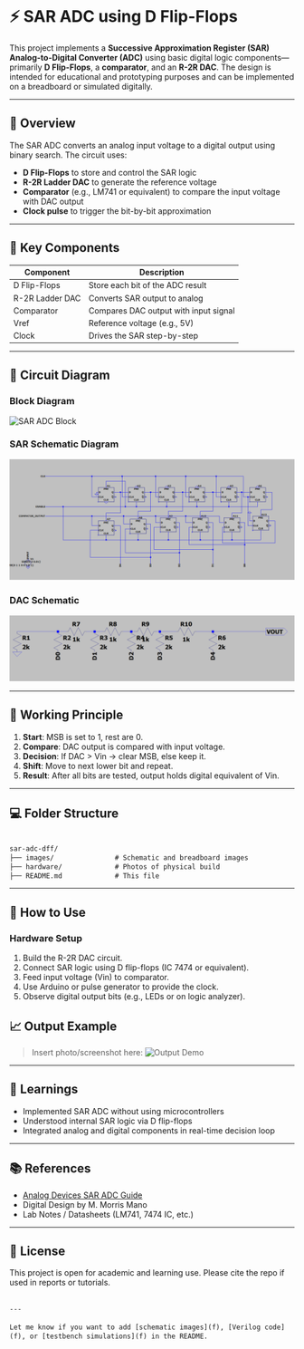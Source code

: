
# ⚡ SAR ADC using D Flip-Flops

This project implements a **Successive Approximation Register (SAR) Analog-to-Digital Converter (ADC)** using basic digital logic components—primarily **D Flip-Flops**, a **comparator**, and an **R-2R DAC**. The design is intended for educational and prototyping purposes and can be implemented on a breadboard or simulated digitally.

---

## 📌 Overview

The SAR ADC converts an analog input voltage to a digital output using binary search. The circuit uses:

- **D Flip-Flops** to store and control the SAR logic
- **R-2R Ladder DAC** to generate the reference voltage
- **Comparator** (e.g., LM741 or equivalent) to compare the input voltage with DAC output
- **Clock pulse** to trigger the bit-by-bit approximation

---

## 🔧 Key Components

| Component         | Description                           |
|------------------|---------------------------------------|
| D Flip-Flops      | Store each bit of the ADC result      |
| R-2R Ladder DAC   | Converts SAR output to analog         |
| Comparator        | Compares DAC output with input signal |
| Vref              | Reference voltage (e.g., 5V)          |
| Clock             | Drives the SAR step-by-step           |

---

## 📐 Circuit Diagram

### Block Diagram
![SAR ADC Block](./images/block.png)

### SAR Schematic Diagram
![SAR ADC Block](./images/sar.png)

### DAC Schematic
![SAR ADC Block](./images/dac.png)

---

## 🧠 Working Principle

1. **Start**: MSB is set to 1, rest are 0.
2. **Compare**: DAC output is compared with input voltage.
3. **Decision**: If DAC > Vin → clear MSB, else keep it.
4. **Shift**: Move to next lower bit and repeat.
5. **Result**: After all bits are tested, output holds digital equivalent of Vin.

---

## 💻 Folder Structure

```

sar-adc-dff/
├── images/               # Schematic and breadboard images
├── hardware/             # Photos of physical build
├── README.md             # This file

````

---

## 🚀 How to Use

### Hardware Setup

1. Build the R-2R DAC circuit.
2. Connect SAR logic using D flip-flops (IC 7474 or equivalent).
3. Feed input voltage (Vin) to comparator.
4. Use Arduino or pulse generator to provide the clock.
5. Observe digital output bits (e.g., LEDs or on logic analyzer).


## 📈 Output Example

> Insert photo/screenshot here:
> ![Output Demo](./images/output.png)

---

## 🧠 Learnings

* Implemented SAR ADC without using microcontrollers
* Understood internal SAR logic via D flip-flops
* Integrated analog and digital components in real-time decision loop

---

## 📚 References

* [Analog Devices SAR ADC Guide](https://www.analog.com/en/analog-dialogue/articles/how-a-successive-approximation-adc-works.html)
* Digital Design by M. Morris Mano
* Lab Notes / Datasheets (LM741, 7474 IC, etc.)

---

## 📜 License

This project is open for academic and learning use. Please cite the repo if used in reports or tutorials.

```

---

Let me know if you want to add [schematic images](f), [Verilog code](f), or [testbench simulations](f) in the README.
```
